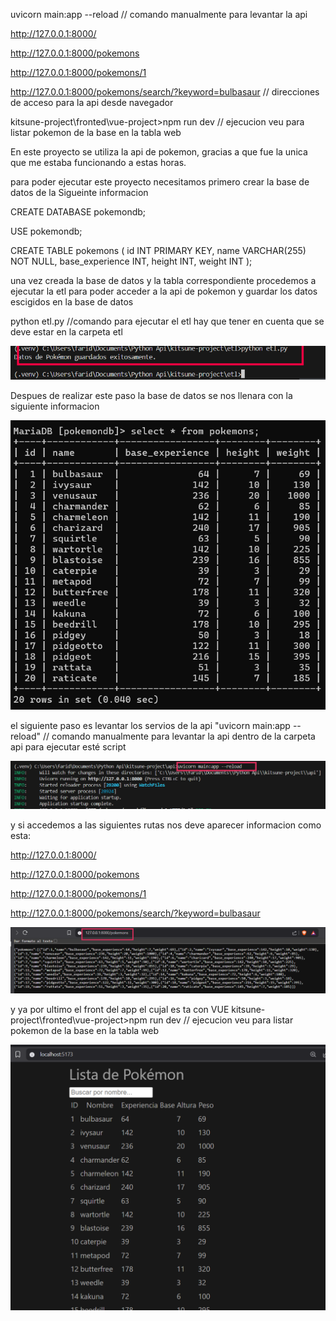 uvicorn main:app --reload // comando manualmente para levantar la api

http://127.0.0.1:8000/

http://127.0.0.1:8000/pokemons

http://127.0.0.1:8000/pokemons/1

http://127.0.0.1:8000/pokemons/search/?keyword=bulbasaur // direcciones de acceso para la api desde navegador

kitsune-project\fronted\vue-project>npm run dev // ejecucion veu para listar pokemon de la base en la tabla web






En este proyecto se utiliza la api de pokemon, gracias a que fue la unica que me estaba funcionando a estas horas.

para poder ejecutar este proyecto necesitamos primero crear la base de datos de la Sigueinte informacion 

CREATE DATABASE pokemondb;

USE pokemondb;

CREATE TABLE pokemons (
    id INT PRIMARY KEY,
    name VARCHAR(255) NOT NULL,
    base_experience INT,
    height INT,
    weight INT
);

una vez creada la base de datos y la tabla correspondiente procedemos a ejecutar la etl
para poder acceder a la api de pokemon y guardar los datos escigidos en la base de datos

python etl.py //comando para ejecutar el etl hay que tener en cuenta que se deve estar en la carpeta etl 

![Image_Alt](https://github.com/faridgomez/Consumo-de-API/blob/c7011ad02192ef87847c40cd0e1d962eeafbec0b/IMG/ejecucion%20etl.png)


Despues de realizar este paso la base de datos se nos llenara con la siguiente informacion

![Image_Alt](https://github.com/faridgomez/Consumo-de-API/blob/e075a816cdf0cdd612b5c375e1fdefdf0997e21c/IMG/BD%20Poblada.png)


el siguiente paso es levantar los servios de la api "uvicorn main:app --reload" // comando manualmente para levantar la api dentro de la carpeta api para ejecutar esté script 

![Image_Alt](https://github.com/faridgomez/Consumo-de-API/blob/e075a816cdf0cdd612b5c375e1fdefdf0997e21c/IMG/Api%20subida.png)




y si accedemos a las siguientes rutas nos deve aparecer informacion como esta:

http://127.0.0.1:8000/

http://127.0.0.1:8000/pokemons

http://127.0.0.1:8000/pokemons/1

http://127.0.0.1:8000/pokemons/search/?keyword=bulbasaur 

![Image_Alt](https://github.com/faridgomez/Consumo-de-API/blob/261d13ff578ed1bd9aadf41cefa59183f7439ea1/IMG/link%20del%20api%20en%20navegador.png)








y ya por ultimo el front del app el cujal es ta con VUE kitsune-project\fronted\vue-project>npm run dev // ejecucion veu para listar pokemon de la base en la tabla web 

![Image_Alt](https://github.com/faridgomez/Consumo-de-API/blob/261d13ff578ed1bd9aadf41cefa59183f7439ea1/IMG/listado%20en%20la%20tabla%20web.png)

